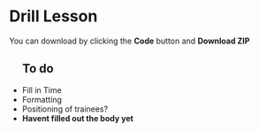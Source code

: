 <h1>Drill Lesson</h1>

<p>You can download by clicking the <strong>Code</strong> button and <strong>Download ZIP</strong></p>

<ul>
    <h2>To do</h1>
    <li>Fill in Time</li>
    <li>Formatting</li>
    <li>Positioning of trainees?</li>
    <li><strong>Havent filled out the body yet</strong></li>
</ul>